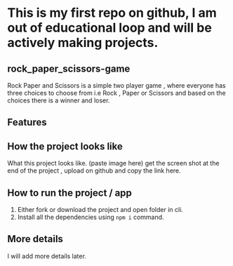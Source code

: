 # This is my first repo on github, I am out of educational loop and will be actively making projects. 
## rock_paper_scissors-game
Rock Paper and Scissors is a simple two player game , where everyone has three choices to choose from i.e Rock , Paper or Scissors and based on the choices there is a winner and loser. 
## Features
## How the project looks like
What this project looks like. (paste image here) get the screen shot at the end of the project , upload on github and copy the link here.
## How to run the project / app
1. Either fork or download the project and open folder in cli.
2. Install all the dependencies using `npm i` command.
## More details
I will add more details later.

